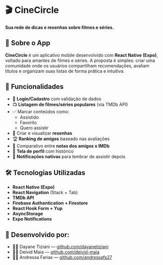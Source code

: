 # 🎬 CineCircle

**Sua rede de dicas e resenhas sobre filmes e séries.**

## 📱 Sobre o App

**CineCircle** é um aplicativo mobile desenvolvido com **React Native (Expo)**, voltado para amantes de filmes e séries. A proposta é simples: criar uma comunidade onde os usuários compartilham recomendações, avaliam títulos e organizam suas listas de forma prática e intuitiva.

## 🚀 Funcionalidades

* 🔐 **Login/Cadastro** com validação de dados
* 📺 **Listagem de filmes/séries populares** (via TMDb API)
* ✅ Marcar conteúdos como:
  * Assistido
  * Favorito
  * Quero assistir
* 📝 Criar e visualizar **resenhas**
* 🏆 **Ranking de amigos** baseado nas avaliações
* 🎯 Comparativo entre **notas dos amigos x IMDb**
* 👤 **Tela de perfil** com histórico
* 🔔 **Notificações nativas** para lembrar de assistir depois

## 🛠️ Tecnologias Utilizadas

* **React Native (Expo)**
* **React Navigation** (Stack + Tab)
* **TMDb API**
* **Firebase Authentication + Firestore**
* **React Hook Form + Yup**
* **AsyncStorage**
* **Expo Notifications**

## 👥 Desenvolvido por:

- 👩‍💻 Dayane Tiziani — [github.com/dayanetiziani](https://github.com/dayanetiziani)
- 👨‍💻 Deivid Maia — [github.com/deivid-maia](https://github.com/deivid-maia)
- 👩‍💻 Andressa Farias — [github.com/andressafs27](https://github.com/andressafs27)
